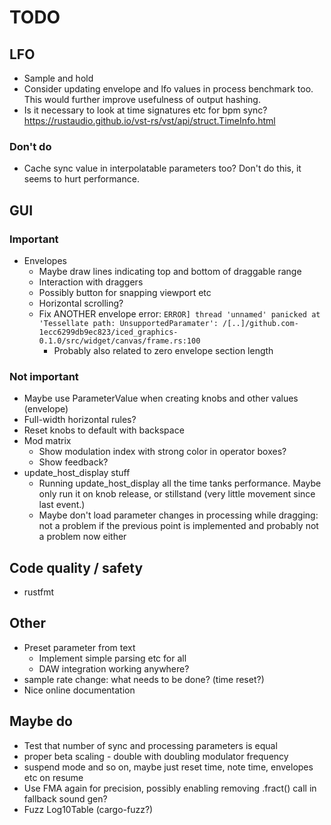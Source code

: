# TODO

## LFO

* Sample and hold
* Consider updating envelope and lfo values in process benchmark too. This
  would further improve usefulness of output hashing.
* Is it necessary to look at time signatures etc for bpm sync?
  https://rustaudio.github.io/vst-rs/vst/api/struct.TimeInfo.html

### Don't do

* Cache sync value in interpolatable parameters too? Don't do this, it seems
  to hurt performance.

## GUI

### Important

* Envelopes
  * Maybe draw lines indicating top and bottom of draggable range
  * Interaction with draggers
  * Possibly button for snapping viewport etc
  * Horizontal scrolling?
  * Fix ANOTHER envelope error:
    `ERROR] thread 'unnamed' panicked at 'Tessellate path: UnsupportedParamater': /[..]/github.com-1ecc6299db9ec823/iced_graphics-0.1.0/src/widget/canvas/frame.rs:100`
    * Probably also related to zero envelope section length

### Not important

* Maybe use ParameterValue when creating knobs and other values (envelope)
* Full-width horizontal rules?
* Reset knobs to default with backspace
* Mod matrix
  * Show modulation index with strong color in operator boxes?
  * Show feedback?
* update_host_display stuff
  * Running update_host_display all the time tanks performance. Maybe only run
    it on knob release, or stillstand (very little movement since last event.)
  * Maybe don't load parameter changes in processing while dragging: not a
    problem if the previous point is implemented and probably not a problem
    now either

## Code quality / safety

* rustfmt

## Other

* Preset parameter from text
  * Implement simple parsing etc for all
  * DAW integration working anywhere?
* sample rate change: what needs to be done? (time reset?)
* Nice online documentation

## Maybe do

* Test that number of sync and processing parameters is equal
* proper beta scaling - double with doubling modulator frequency
* suspend mode and so on, maybe just reset time, note time, envelopes etc on resume
* Use FMA again for precision, possibly enabling removing .fract() call
  in fallback sound gen?
* Fuzz Log10Table (cargo-fuzz?)

